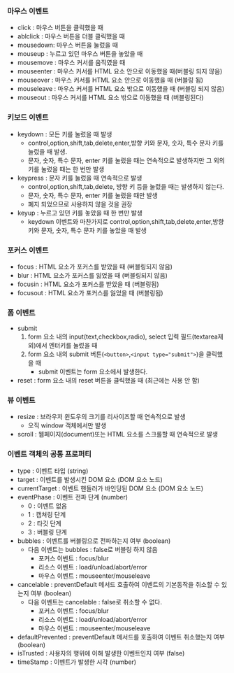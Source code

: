 ### 마우스 이벤트

- click : 마우스 버튼을 클릭했을 때
- ablclick : 마우스 버튼을 더블 클릭했을 때
- mousedown: 마우스 버튼을 눌렀을 때
- mouseup : 누르고 있던 마우스 버튼을 놓았을 때
- mousemove : 마우스 커서를 움직였을 때
- mouseenter : 마우스 커서를 HTML 요소 안으로 이동했을 때(버블링 되지 않음)
- mouseover : 마우스 커서를 HTML 요소 안으로 이동했을 때 (버블링 됨)
- mouseleave : 마우스 커서를 HTML 요소 밖으로 이동했을 때 (버블링 되지 않음)
- mouseout : 마우스 커서를 HTML 요소 밖으로 이동했을 때
  (버블링된다)

### 키보드 이벤트

- keydown : 모든 키를 눌렀을 때 발생
  - control,option,shift,tab,delete,enter,방향 키와 문자, 숫자, 특수 문자 키를 눌렀을 때 발생.
  - 문자, 숫자, 특수 문자, enter 키를 눌렀을 때는 연속적으로 발생하지만 그 외의 키를 눌렀을 때는 한 번만 발생
- keypress : 문자 키를 눌렀을 때 연속적으로 발생
  - control,option,shift,tab,delete, 방향 키 등을 눌렀을 때는 발생하지 않는다.
  - 문자, 숫자, 특수 문자, enter 키를 눌렀을 때만 발생
  - 폐지 되었으므로 사용하지 않을 것을 권장
- keyup : 누르고 있던 키를 놓았을 때 한 번만 발생
  - keydown 이벤트와 마찬가지로 control,option,shift,tab,delete,enter,방향 키와 문자, 숫자, 특수 문자 키를 놓았을 때 발생

### 포커스 이벤트

- focus : HTML 요소가 포커스를 받았을 때 (버블링되지 않음)
- blur : HTML 요소가 포커스를 잃었을 때 (버블링되지 않음)
- focusin : HTML 요소가 포커스를 받았을 때 (버블링됨)
- focusout : HTML 요소가 포커스를 잃었을 때 (버블링됨)

### 폼 이벤트

- submit
  1. form 요소 내의 input(text,checkbox,radio), select 입력 필드(textarea제외)에서 엔터키를 눌렀을 때
  2. form 요소 내의 submit 버튼(`<button>`,`<input type="submit">`)을 클릭했을 때
     - submit 이벤트는 form 요소에서 발생한다.
- reset : form 요소 내의 reset 버튼을 클릭했을 때 (최근에는 사용 안 함)

### 뷰 이벤트

- resize : 브라우저 윈도우의 크기를 리사이즈할 때 연속적으로 발생
  - 오직 window 객체에서만 발생
- scroll : 웹페이지(document)또는 HTML 요소를 스크롤할 때 연속적으로 발생

### 이벤트 객체의 공통 프로퍼티

- type : 이벤트 타입 (string)
- target : 이벤트를 발생시킨 DOM 요소 (DOM 요소 노드)
- currentTarget : 이벤트 핸들러가 바인딩된 DOM 요소 (DOM 요소 노드)
- eventPhase : 이벤트 전파 단계 (number)
  - 0 : 이벤트 없음
  - 1 : 캡쳐링 단계
  - 2 : 타깃 단계
  - 3 : 버블링 단계
- bubbles : 이벤트를 버블링으로 전파하는지 여부 (boolean)
  - 다음 이벤트는 bubbles : false로 버블링 하지 않음
    - 포커스 이벤트 : focus/blur
    - 리소스 이벤트 : load/unload/abort/error
    - 마우스 이벤트 : mouseenter/mouseleave
- cancelable : preventDefault 메서드 호출하여 이벤트의 기본동작을 취소할 수 있는지 여부 (boolean)
  - 다음 이벤트는 cancelable : false로 취소할 수 없다.
    - 포커스 이벤트 : focus/blur
    - 리소스 이벤트 : load/unload/abort/error
    - 마우스 이벤트 : mouseenter/mouseleave
- defaultPrevented : preventDefault 메서드를 호출하여 이벤트 취소했는지 여부 (boolean)
- isTrusted : 사용자의 행위에 이해 발생한 이벤트인지 여부 (false)
- timeStamp : 이벤트가 발생한 시각 (number)
